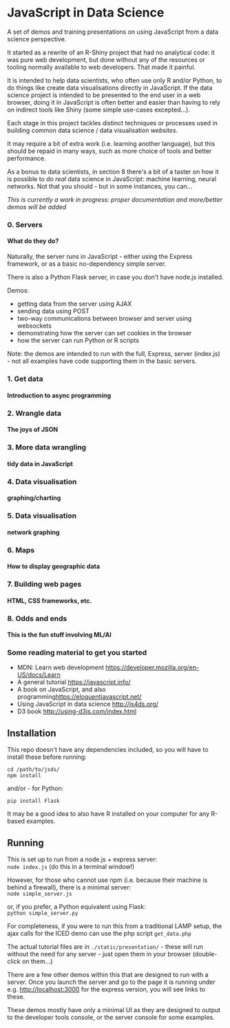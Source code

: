 JavaScript in Data Science
==========================

A set of demos and training presentations on using JavaScript from a data science perspective.

It started as a rewrite of an R-Shiny project that had no analytical code: it was pure web development, but done without any of the resources or tooling normally available to web developers. That made it painful.

It is intended to help data scientists, who often use only R and/or Python, to do things like create data visualisations directly in JavaScript. If the data science project is intended to be presented to the end user in a web browser, doing it in JavaScript is often better and easier than having to rely on indirect tools like Shiny (some simple use-cases excepted...).

Each stage in this project tackles distinct techniques or processes used in building common data science / data visualisation *websites*.

It may require a bit of extra work (i.e. learning another language), but this should be repaid in many ways, such as more choice of tools and better performance.

As a bonus to data scientists, in section 8 there's a bit of a taster on how it is possible to do *real* data science in JavaScript: machine learning, neural networks. Not that you should - but in some instances, you can...

_This is currently a work in progress: proper documentation and more/better demos will be added_

<h3>0. Servers</h3>
<h4 class="highlighted">What do they do?</h4>
Naturally, the server runs in JavaScript - either using the Express framework, or as a basic no-dependency simple server.

There is also a Python Flask server, in case you don't have node.js installed.

Demos: 
- getting data from the server using AJAX
- sending data using POST
- two-way communications between browser and server using websockets
- demonstrating how the server can set cookies in the browser
- how the server can run Python or R scripts

Note: the demos are intended to run with the full, Express, server (index.js) - not all examples have code supporting them in the basic servers.


<h3>1. Get data</h3>
<h4 class="highlighted">Introduction to async programming</h4>

<h3>2. Wrangle data</h3>
<h4 class="highlighted">The joys of JSON</h4>

<h3>3. More data wrangling</h3>
<h4 class="highlighted">tidy data in JavaScript</h4>

<h3>4. Data visualisation</h3>
<h4 class="highlighted">graphing/charting</h4>

<h3>5. Data visualisation</h3>
<h4 class="highlighted">network graphing</h4>

<h3>6. Maps</h3>
<h4 class="highlighted">How to display geographic data</h4>

<h3>7. Building web pages</h3>
<h4 class="highlighted">HTML, CSS frameworks, etc.</h4>

<h3>8. Odds and ends</h3>
<h4 class="highlighted">This is the fun stuff involving ML/AI</h4>

<h3>Some reading material to get you started</h3>
<ul>
<li>MDN: Learn web development <a href="https://developer.mozilla.org/en-US/docs/Learn">https://developer.mozilla.org/en-US/docs/Learn</a></li>
<li>A general tutorial <a href="https://javascript.info/">https://javascript.info/</a></li>
<li>A book on JavaScript, and also programming<a href="https://eloquentjavascript.net/">https://eloquentjavascript.net/</a></li>
<li>Using JavaScript in data science <a href="http://js4ds.org/">http://js4ds.org/</a></li>
<li>D3 book <a href="http://using-d3js.com/index.html">http://using-d3js.com/index.html</a></li>
</ul>



Installation
------------
This repo doesn't have any dependencies included, so you will have to install these before running:

`cd /path/to/jsds/`<br />
`npm install`


and/or - for Python:

`pip install Flask`

It may be a good idea to also have R installed on your computer for any R-based examples.


Running
-------

This is set up to run from a node.js + express server: <br />
`node index.js` (do this in a terminal window!)

However, for those who cannot use npm (i.e. because their machine is behind a firewall), there is a minimal server: <br />
`node simple_server.js`

or, if you prefer, a Python equivalent using Flask: <br />
`python simple_server.py`

For completeness, if you were to run this from a traditional LAMP setup, the ajax calls for the ICED demo can use the php script `get_data.php`

The actual tutorial files are in `./static/presentation/` - these will run without the need for any server - just open them in your browser (double-click on them...)

There are a few other demos within this that are designed to run with a server. 
Once you launch the server and go to the page it is running under e.g. [http://localhost:3000](http://localhost:3000) for the express version, you will see links to these.

These demos mostly have only a minimal UI as they are designed to output to the developer tools console, or the server console for some examples.

